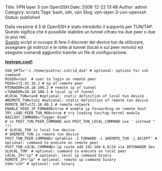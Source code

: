 Title: VPN layer 3 con OpenSSH
Date: 2008-12-22 13:48
Author: admin
Category: scripts
Tags: bash, ssh, vpn
Slug: vpn-layer-3-con-openssh
Status: published

Dalla versione 4.3 di OpenSSH è stato introdotto il supporto per
TUN/TAP. Questo sigifica che è possibile stabilire un tunnel cifrato tra
due peer o due (o piu) reti.  
[Questo](https://github.com/pbertera/ssh-vpn) script si
occupa di fare il discover dei device tun da utilizzare, assegnare gli
indirizzi e le rotte al tunnel (locali e sul peer remoto) ed eseguire
comandi aggiuntivi tramite un file di configurazione.

**[testvpn.conf](https://github.com/pbertera/ssh-vpn/blob/master/example.conf):**

```
SSH_OPTS="-i /home/pietro/.ssh/id_dsa" # optional: options for ssh command
RUSER=root  # user to login on remote peer
PEER=172.42.10.2 # ip of remote peer
RTUNADDR=10.10.100.2 # remote ip of tunnel
LTUNADDR=10.10.100.1 # local ip of tunnel
#LOCAL_TUN=tun0 #optional: static definition of local tun device
#REMOTE_TUN=tun1 #optional: static definition of remote tun device
REMOTE_NET=172.16.40.1 # remote network
ENABLE_PEER_IP_FORWARD=true # enable ip forwarding on remote host
TRY_LOAD_PEER_TUN_MOD=true # try loading tun/tap kernel module
BAILOUT_COMMAND="logger died"
# in POST_TUN_PEER_COMMAND and POST_TUN_LOCAL_COMMAND use ' instead " !!!
# $LOCAL_TUN is local tun device
# $REMOTE_TUN is remote tun device
POST_TUN_PEER_COMMAND='iptables -I FORWARD -i $REMOTE_TUN -j ACCEPT' # optional: command to execute on remote peer
POST_TUN_LOCAL_COMMAND='ip route add 192.168.6.0/24 via $RTUNADDR dev $LOCAL_TUN' # optional: command to execute on local peer
LOCAL_IP="ip" # optional: local ip command binary
REMOTE_IP="ip" # optional: remote ip command binary
SSH="ssh" # optional: ssh binary
```
